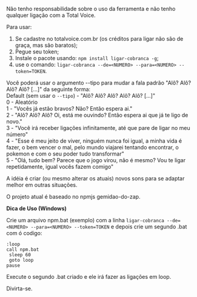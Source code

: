 Não tenho responsabilidade sobre o uso da ferramenta e não tenho qualquer ligação com a Total Voice.

Para usar:

1. Se cadastre no totalvoice.com.br (os créditos para ligar não são de graça, mas são baratos);
2. Pegue seu token;
3. Instale o pacote usando: `npm install ligar-cobranca -g`;
4. use o comando: `ligar-cobranca --de=<NUMERO> --para=<NUMERO> --token=TOKEN`.

Você poderá usar o argumento --tipo para mudar a fala padrão "Alô? Alô? Alô? Alô? [...]" da seguinte forma:  
Default (sem usar o `--tipo`) - "Alô? Alô? Alô? Alô? Alô? [...]"  
0 - Aleatório  
1 - "Vocês já estão bravos? Não? Então espera ai."  
2 - "Alô? Alô? Alô? Oi, está me ouvindo? Então espera ai que já te ligo de novo."  
3 - "Você irá receber ligações infinitamente, até que pare de ligar no meu número"  
4 - "Esse é meu jeito de viver, ninguém nunca foi igual, a minha vida é fazer, o bem vencer o mal, pelo mundo viajarei tentando encontrar, o pokemon e com o seu poder tudo transformar"  
5 - "Olá, tudo bem? Parece que o jogo virou, não é mesmo? Vou te ligar repetidamente, igual vocês fazem comigo"  

A idéia é criar (ou mesmo alterar os atuais) novos sons para se adaptar melhor em outras situações.  

O projeto atual é baseado no npmjs gemidao-do-zap.  

**Dica de Uso (Windows)**  
  
Crie um arquivo npm.bat (exemplo) com a linha `ligar-cobranca --de=<NUMERO> --para=<NUMERO> --token=TOKEN` e depois crie um segundo .bat com ó codigo:  
```
:loop
call npm.bat
 sleep 60
 goto loop
pause
```
Execute o segundo .bat criado e ele irá fazer as ligações em loop.  





Divirta-se.
